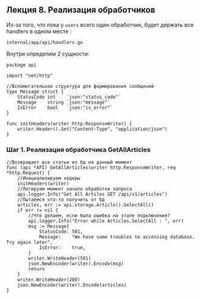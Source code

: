 ## Лекция 8. Реализация обработчиков

Из-за того, что пока у ```users``` всего один обработчик, будет держать все handlers в одном месте :
```
internal/app/api/handlers.go
```

Внутри определим 2 сущности:
```
package api

import "net/http"

//Вспомогательная структура для формирования сообщений
type Message struct {
	StatusCode int    `json:"status_code"`
	Message    string `json:"message"`
	IsError    bool   `json:"is_error"`
}

func initHeaders(writer http.ResponseWriter) {
	writer.Header().Set("Content-Type", "application/json")
}

```

### Шаг 1. Реализация обработчика GetAllArticles
```
//Возвращает все статьи из бд на данный момент
func (api *API) GetAllArticles(writer http.ResponseWriter, req *http.Request) {
	//Инициализируем хедеры
	initHeaders(writer)
	//Логируем момент начало обработки запроса
	api.logger.Info("Get All Artiles GET /api/v1/articles")
	//Пытаемся что-то получить от бд
	articles, err := api.storage.Article().SelectAll()
	if err != nil {
		//Что делаем, если была ошибка на этапе подключения?
		api.logger.Info("Error while Articles.SelectAll : ", err)
		msg := Message{
			StatusCode: 501,
			Message:    "We have some troubles to accessing database. Try again later",
			IsError:    true,
		}
		writer.WriteHeader(501)
		json.NewEncoder(writer).Encode(msg)
		return
	}
	writer.WriteHeader(200)
	json.NewEncoder(writer).Encode(articles)
}
```
